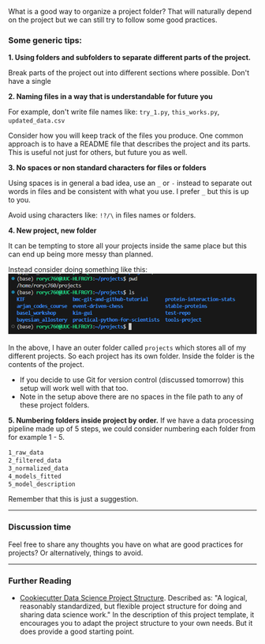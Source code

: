 What is a good way to organize a project folder? That will naturally depend on the project but we can still try to follow some good practices. 

### Some generic tips:

**1. Using folders and subfolders to separate different parts of the project.**

Break parts of the project out into different sections where possible.
Don't have a single 


**2. Naming files in a way that is understandable for future you**

For example, don't write file names like: `try_1.py`, `this_works.py`, `updated_data.csv`

Consider how you will keep track of the files you produce. One common approach is to have a README file that describes the project and its parts. This is useful not just for others, but future you as well. 

**3. No spaces or non standard characters for files or folders**

Using spaces is in general a bad idea, use an `_` or `-` instead to separate out words in files and be consistent with what you use. I prefer `_` but this is up to you.

Avoid using characters like: `!?/\` in files names or folders. 


**4. New project, new folder**

It can be tempting to store all your projects inside the same place but this can end up being more messy than planned. 

Instead consider doing something like this:
![project setup image](../assets/day2/git_project_setup.png)

In the above, I have an outer folder called `projects` which stores all of my different projects. So each project has its own folder. Inside the folder is the contents of the project. 

- If you decide to use Git for version control (discussed tomorrow) this setup will work well with that too. 
- Note in the setup above there are no spaces in the file path to any of these project folders. 


**5. Numbering folders inside project by order.** 
If we have a data processing pipeline made up of 5 steps, we could consider numbering each folder from for example 1 - 5. 

```
1_raw_data
2_filtered_data
3_normalized_data
4_models_fitted
5_model_description
```

Remember that this is just a suggestion. 

---

### Discussion time

Feel free to share any thoughts you have on what are good practices for projects? Or alternatively, things to avoid. 

---

### Further Reading

- [Cookiecutter Data Science Project Structure](https://drivendata.github.io/cookiecutter-data-science/). Described as: "A logical, reasonably standardized, but flexible project structure for doing and sharing data science work." In the description of this project template, it encourages you to adapt the project structure to your own needs. But it does provide a good starting point. 


